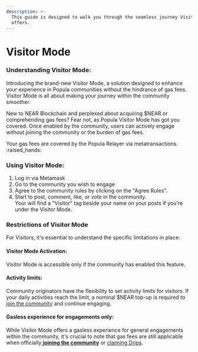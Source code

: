 ```yaml
---
description: >-
  This guide is designed to walk you through the seamless journey Visitor Mode
  offers.
---
```


# Visitor Mode

### **Understanding Visitor Mode:**

Introducing the brand-new Visitor Mode, a solution designed to enhance your experience in Popula communities without the hindrance of gas fees. Visitor Mode is all about making your journey within the community smoother.

New to NEAR Blockchain and perplexed about acquiring $NEAR or comprehending gas fees? Fear not, as Popula Visitor Mode has got you covered. Once enabled by the community, users can actively engage without joining the community or the burden of gas fees.

Your gas fees are covered by the Popula Relayer via metatransactions. :raised\_hands:

### Using Visitor Mode:

1. Log in via Metamask
2. Go to the community you wish to engage
3. Agree to the community rules by clicking on the "Agree Rules".
4. Start to post, comment, like, or vote in the community. \
   Your will find a "Visitor" tag beside your name on your posts if you're under the Visitor Mode.

### **Restrictions of Visitor Mode**

For Visitors, it's essential to understand the specific limitations in place:

#### **Visitor Mode Activation**:

Visitor Mode is accessible only if the community has enabled this feature.

#### **Activity limits:**

Community originators have the flexibility to set activity limits for visitors. If your daily activities reach the limit, a nominal $NEAR top-up is required to [join the community](join-communities.md) and continue engaging.&#x20;

#### Gasless experience for engagements only:

While Visitor Mode offers a gasless experience for general engagements within the community, it's crucial to note that gas fees are still applicable when officially[ **joining the community**](join-communities.md) or [claiming Drips](../drips-and-drip-royalties/claim-drips.md).
